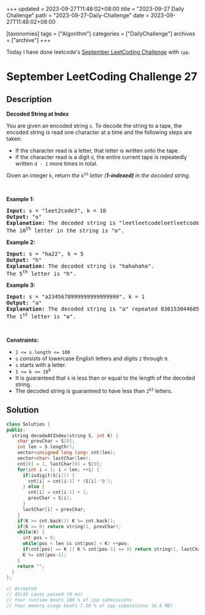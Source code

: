 +++
updated = 2023-09-27T11:48:02+08:00
title = "2023-09-27 Daily Challenge"
path = "2023-09-27-Daily-Challenge"
date = 2023-09-27T11:48:02+08:00

[taxonomies]
tags = ["Algorithm"]
categories = ["DailyChallenge"]
archives = ["archive"]
+++

Today I have done leetcode's [September LeetCoding Challenge](https://leetcode.com/problems/decoded-string-at-index/) with `cpp`.

<!-- more -->

# September LeetCoding Challenge 27

## Description

**Decoded String at Index**

<p>You are given an encoded string <code>s</code>. To decode the string to a tape, the encoded string is read one character at a time and the following steps are taken:</p>

<ul>
	<li>If the character read is a letter, that letter is written onto the tape.</li>
	<li>If the character read is a digit <code>d</code>, the entire current tape is repeatedly written <code>d - 1</code> more times in total.</li>
</ul>

<p>Given an integer <code>k</code>, return <em>the </em><code>k<sup>th</sup></code><em> letter (<strong>1-indexed)</strong> in the decoded string</em>.</p>

<p>&nbsp;</p>
<p><strong class="example">Example 1:</strong></p>

<pre>
<strong>Input:</strong> s = &quot;leet2code3&quot;, k = 10
<strong>Output:</strong> &quot;o&quot;
<strong>Explanation:</strong> The decoded string is &quot;leetleetcodeleetleetcodeleetleetcode&quot;.
The 10<sup>th</sup> letter in the string is &quot;o&quot;.
</pre>

<p><strong class="example">Example 2:</strong></p>

<pre>
<strong>Input:</strong> s = &quot;ha22&quot;, k = 5
<strong>Output:</strong> &quot;h&quot;
<strong>Explanation:</strong> The decoded string is &quot;hahahaha&quot;.
The 5<sup>th</sup> letter is &quot;h&quot;.
</pre>

<p><strong class="example">Example 3:</strong></p>

<pre>
<strong>Input:</strong> s = &quot;a2345678999999999999999&quot;, k = 1
<strong>Output:</strong> &quot;a&quot;
<strong>Explanation:</strong> The decoded string is &quot;a&quot; repeated 8301530446056247680 times.
The 1<sup>st</sup> letter is &quot;a&quot;.
</pre>

<p>&nbsp;</p>
<p><strong>Constraints:</strong></p>

<ul>
	<li><code>2 &lt;= s.length &lt;= 100</code></li>
	<li><code>s</code> consists of lowercase English letters and digits <code>2</code> through <code>9</code>.</li>
	<li><code>s</code> starts with a letter.</li>
	<li><code>1 &lt;= k &lt;= 10<sup>9</sup></code></li>
	<li>It is guaranteed that <code>k</code> is less than or equal to the length of the decoded string.</li>
	<li>The decoded string is guaranteed to have less than <code>2<sup>63</sup></code> letters.</li>
</ul>


## Solution

``` cpp
class Solution {
public:
  string decodeAtIndex(string S, int K) {
    char prevChar = S[0];
    int len = S.length();
    vector<unsigned long long> cnt(len);
    vector<char> lastChar(len);
    cnt[0] = 1, lastChar[0] = S[0];
    for(int i = 1; i < len; ++i) {
      if(isdigit(S[i])) {
        cnt[i] = cnt[i-1] * (S[i]-'0');
      } else {
        cnt[i] = cnt[i-1] + 1;
        prevChar = S[i];
      }
      lastChar[i] = prevChar;
    }
    if(K >= cnt.back()) K %= cnt.back();
    if(K == 0) return string(1, prevChar);
    while(K) {
      int pos = 0;
      while(pos < len && cnt[pos] < K) ++pos;
      if(cnt[pos] == K || K % cnt[pos-1] == 0) return string(1, lastChar[pos]);
      K %= cnt[pos-1];
    }
    return "";
  }
};

// Accepted
// 45/45 cases passed (0 ms)
// Your runtime beats 100 % of cpp submissions
// Your memory usage beats 7.16 % of cpp submissions (6.6 MB)
```
